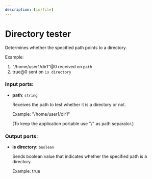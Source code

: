 ```yaml
---
description: [io/file]
---
```


# Directory tester

Determines whether the specified path points to a directory.

Example:
1. "/home/user1/dir1"@0 received on `path`
2. true@0 sent on `is directory`

### Input ports:

* __path__: ` string `

    Receives the path to test whether it is a directory or not.
    
    Example:
    "/home/user1/dir1"
    
    (To keep the application portable use "/" as path separator.)

### Output ports:

* __is directory__: ` boolean `

    Sends boolean value that indicates whether the specified path is a directory.
    
    Example:
    true

